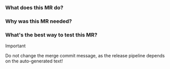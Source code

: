 ### What does this MR do?

### Why was this MR needed?

### What's the best way to test this MR?


>[!IMPORTANT]
> Do not change the merge commit message, as the release pipeline depends on the auto-generated text!
